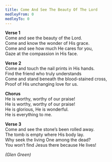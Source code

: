 ```yaml
---
title: Come And See The Beauty Of The Lord
medleyFrom: 0
medleyTo: 0
---
```


**Verse 1**  
Come and see the beauty of the Lord.  
Come and know the wonder of His grace.  
Come and see how much He cares for you,  
Gaze at the compassion in His face.

**Verse 2**  
Come and touch the nail prints in His hands.  
Find the friend who truly understands  
Come and stand beneath the blood-stained cross,  
Proof of His unchanging love for us.

**Chorus**  
He is worthy, worthy of our praise!  
He is worthy, worthy of our praise!  
He is glorious, He is wonderful.  
He is everything to me.

**Verse 3**  
Come and see the stone’s been rolled away.  
The tomb is empty where His body lay.  
Why seek the living One among the dead?  
You won’t find Jesus there because He lives!

_(Glen Green)_
